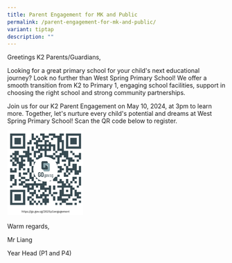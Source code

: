 ```yaml
---
title: Parent Engagement for MK and Public
permalink: /parent-engagement-for-mk-and-public/
variant: tiptap
description: ""
---
```

<p>Greetings K2 Parents/Guardians,</p>
<p>Looking for a great primary school for your child's next educational journey?
Look no further than West Spring Primary School! We offer a smooth transition
from K2 to Primary 1, engaging school facilities, support in choosing the
right school and strong community partnerships.</p>
<p>Join us for our K2 Parent Engagement on May 10, 2024, at 3pm to learn
more. Together, let's nurture every child's potential and dreams at West
Spring Primary School! Scan the QR code below to register.</p><a class="isomer-image-wrapper" href="https://go.gov.sg/2025p1engagement"><img style="width: 35%;" height="auto" width="100%" alt="" src="/images/Parent_Engagement_for_MK_and_Public.png"></a>
<p>Warm regards,</p>
<p>Mr Liang</p>
<p>Year Head (P1 and P4)</p>
<p>&nbsp;</p>